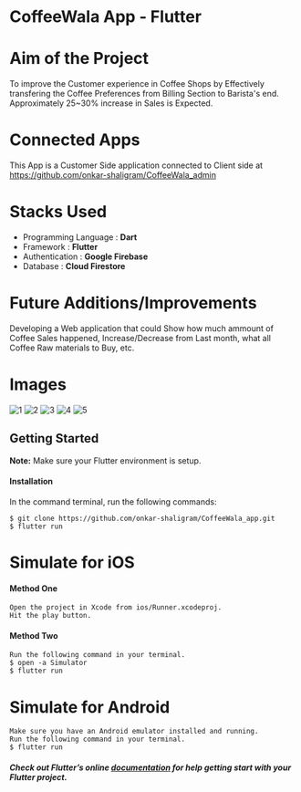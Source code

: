 # CoffeeWala App - Flutter

# Aim of the Project
To improve the Customer experience in Coffee Shops by Effectively transfering the Coffee Preferences from Billing Section to Barista's end. Approximately 25~30% increase in Sales is Expected.

# Connected Apps
This App is a Customer Side application connected to Client side at https://github.com/onkar-shaligram/CoffeeWala_admin

# Stacks Used
- Programming Language : **Dart**
- Framework : **Flutter**
- Authentication : **Google Firebase**
- Database : **Cloud Firestore**

# Future Additions/Improvements
Developing a Web application that could Show how much ammount of Coffee Sales happened, Increase/Decrease from Last month, what all Coffee Raw materials to Buy, etc.


# Images
![1](https://user-images.githubusercontent.com/57686423/159044003-789aaff5-f461-4869-ae28-d79d18b16bae.jpg)
![2](https://user-images.githubusercontent.com/57686423/159044026-707d6e2b-1fa5-4f49-8027-b0899cdd97b9.jpg)
![3](https://user-images.githubusercontent.com/57686423/159044036-d12c379c-815e-4411-a9b2-107c1265a8fe.jpg)
![4](https://user-images.githubusercontent.com/57686423/159044042-62c0c0cc-dc46-48f2-b72e-37b0eac8608d.jpg)
![5](https://user-images.githubusercontent.com/57686423/159044044-f4c94c6b-2862-4b5c-8f88-ee9f075e83b3.jpg)


## Getting Started
**Note:** Make sure your Flutter environment is setup.

#### Installation

In the command terminal, run the following commands:

    $ git clone https://github.com/onkar-shaligram/CoffeeWala_app.git
    $ flutter run

# Simulate for iOS
#### Method One
    
    Open the project in Xcode from ios/Runner.xcodeproj.
    Hit the play button.

#### Method Two

    Run the following command in your terminal.
    $ open -a Simulator
    $ flutter run

# Simulate for Android

    Make sure you have an Android emulator installed and running.
    Run the following command in your terminal.
    $ flutter run

##### Check out Flutter’s online [documentation](http://flutter.io/) for help getting start with your Flutter project.

